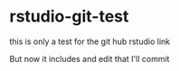 # rstudio-git-test
this is only a test for the git hub rstudio link


But now it includes and edit that I'll commit